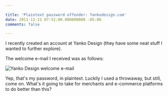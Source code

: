 ```yaml
---
 
title: 'Plaintext password offender: Yankodesign.com'
date: 2011-12-21 07:52:00.000000000 -05:00
comments: false

---
```

I recently created an account at Yanko Design (they have some neat stuff I wanted to further explore).

The welcome e-mail I received was as follows:

![Yanko Design welcome e-mail]({{site.post-images}}/yankodesign_plaintextoffender.png)

Yep, that's my password, in plaintext. Luckily I used a throwaway, but still, come on. What's it going to take for merchants and e-commerce platforms to do better than this?
